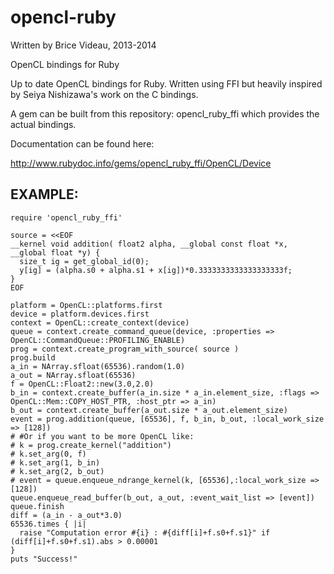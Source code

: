opencl-ruby
===========

Written by Brice Videau, 2013-2014

OpenCL bindings for Ruby

Up to date OpenCL bindings for Ruby. Written using FFI but heavily inspired by Seiya Nishizawa's work on the C bindings.

A gem can be built from this repository: opencl_ruby_ffi which provides the actual bindings.

Documentation can be found here:

http://www.rubydoc.info/gems/opencl_ruby_ffi/OpenCL/Device

EXAMPLE:
--------

    require 'opencl_ruby_ffi'

    source = <<EOF
    __kernel void addition( float2 alpha, __global const float *x, __global float *y) {
      size_t ig = get_global_id(0);
      y[ig] = (alpha.s0 + alpha.s1 + x[ig])*0.3333333333333333333f;
    }
    EOF

    platform = OpenCL::platforms.first
    device = platform.devices.first
    context = OpenCL::create_context(device)
    queue = context.create_command_queue(device, :properties => OpenCL::CommandQueue::PROFILING_ENABLE)
    prog = context.create_program_with_source( source )
    prog.build
    a_in = NArray.sfloat(65536).random(1.0)
    a_out = NArray.sfloat(65536)
    f = OpenCL::Float2::new(3.0,2.0)
    b_in = context.create_buffer(a_in.size * a_in.element_size, :flags => OpenCL::Mem::COPY_HOST_PTR, :host_ptr => a_in)
    b_out = context.create_buffer(a_out.size * a_out.element_size)
    event = prog.addition(queue, [65536], f, b_in, b_out, :local_work_size => [128])
    # #Or if you want to be more OpenCL like:
    # k = prog.create_kernel("addition")
    # k.set_arg(0, f)
    # k.set_arg(1, b_in)
    # k.set_arg(2, b_out)
    # event = queue.enqueue_ndrange_kernel(k, [65536],:local_work_size => [128])
    queue.enqueue_read_buffer(b_out, a_out, :event_wait_list => [event])
    queue.finish
    diff = (a_in - a_out*3.0)
    65536.times { |i|
      raise "Computation error #{i} : #{diff[i]+f.s0+f.s1}" if (diff[i]+f.s0+f.s1).abs > 0.00001
    }
    puts "Success!"

